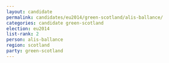 ```yaml
---
layout: candidate
permalink: candidates/eu2014/green-scotland/alis-ballance/
categories: candidate green-scotland
election: eu2014
list-rank: 2
person: alis-ballance
region: scotland
party: green-scotland
---
```

